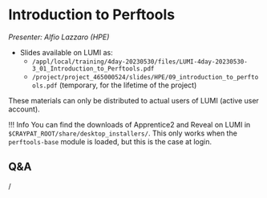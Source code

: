 # Introduction to Perftools

*Presenter: Alfio Lazzaro (HPE)*

-   Slides available on LUMI as:
    -   `/appl/local/training/4day-20230530/files/LUMI-4day-20230530-3_01_Introduction_to_Perftools.pdf`
    -   `/project/project_465000524/slides/HPE/09_introduction_to_perftools.pdf` (temporary, for the lifetime of the project)

These materials can only be distributed to actual users of LUMI (active user account).

!!! Info
    You can find the downloads of Apprentice2 and Reveal on LUMI in
    `$CRAYPAT_ROOT/share/desktop_installers/`. This only works when the
    `perftools-base` module is loaded, but this is the case at login.


## Q&A

/

